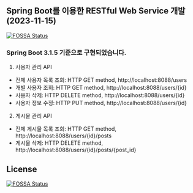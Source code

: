 ## Spring Boot를 이용한 RESTful Web Service 개발 (2023-11-15)
[![FOSSA Status](https://app.fossa.com/api/projects/git%2Bgithub.com%2Fseongilp%2Fnew-my-restful-service.svg?type=shield)](https://app.fossa.com/projects/git%2Bgithub.com%2Fseongilp%2Fnew-my-restful-service?ref=badge_shield)

### Spring Boot 3.1.5 기준으로 구현되었습니다.

1. 사용자 관리 API
* 전체 사용자 목록 조회: HTTP GET method, http://localhost:8088/users
* 개별 사용자 조회: HTTP GET method, http://localhost:8088/users/{id}
* 사용자 삭제: HTTP DELETE method, http://localhost:8088/users/{id}
* 사용자 정보 수정: HTTP PUT method, http://localhost:8088/users/{id}

2. 게시물 관리 API
* 전체 게시물 목록 조회: HTTP GET method, http://localhost:8088/users/{id}/posts
* 게시물 삭제: HTTP DELETE method, http://localhost:8088/users/{id}/posts/{post_id}


## License
[![FOSSA Status](https://app.fossa.com/api/projects/git%2Bgithub.com%2Fseongilp%2Fnew-my-restful-service.svg?type=large)](https://app.fossa.com/projects/git%2Bgithub.com%2Fseongilp%2Fnew-my-restful-service?ref=badge_large)